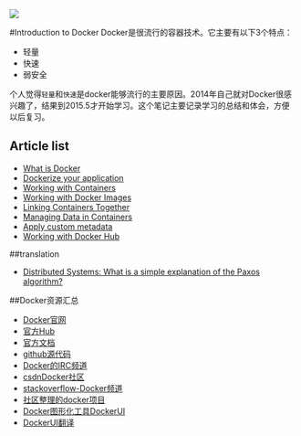 ![](http://7xizmp.com1.z0.glb.clouddn.com/docker-wallpaper-black.jpg)

#Introduction to Docker
Docker是很流行的容器技术。它主要有以下3个特点：
* 轻量
* 快速
* 弱安全

个人觉得`轻量`和`快速`是docker能够流行的主要原因。2014年自己就对Docker很感兴趣了，结果到2015.5才开始学习。这个笔记主要记录学习的总结和体会，方便以后复习。

## Article list
* [What is Docker](http://segmentfault.com/a/1190000002756858)
* [Dockerize your application](http://segmentfault.com/a/1190000002760996)
* [Working with Containers](http://segmentfault.com/a/1190000002761949)
* [Working with Docker Images](http://segmentfault.com/a/1190000002763168)
* [Linking Containers Together](http://segmentfault.com/a/1190000002767022)
* [Managing Data in Containers](http://segmentfault.com/a/1190000002774628)
* [Apply custom metadata](http://segmentfault.com/a/1190000002779151)
* [Working with Docker Hub](http://segmentfault.com/a/1190000003710249)

##translation
* [Distributed Systems: What is a simple explanation of the Paxos algorithm?](http://dockone.io/article/640)

##Docker资源汇总
* [Docker官网]()
* [官方Hub](http://hub.docker.com)
* [官方文档](http://docs.docker.com/)
* [github源代码](https://github.com/docker/docker)
* [Docker的IRC频道]()
* [csdnDocker社区](http://docker.csdn.net/)
* [stackoverflow-Docker频道](http://stackoverflow.com/search?q=docker)
* [社区整理的docker项目](http://blog.docker.com/2013/07/docker-projects-from-the-docker-community/)
* [Docker图形化工具DockerUI](https://github.com/crosbymichael/dockerui)
* [DockerUI翻译](http://liubin.org/2014/02/18/dockerui-web-based-docker-management-tool/)

